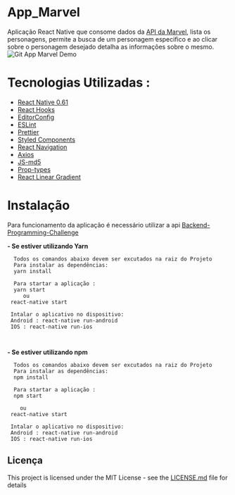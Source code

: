 # App_Marvel
 Aplicação React Native que consome dados da  <a href="https://developer.marvel.com/" target="_blank">API da Marvel</a>,   lista os personagens, permite a busca de um personagem especifico e ao clicar sobre o personagem desejado detalha as informações sobre o mesmo.    
    ![Git App Marvel Demo](AppMarvel.gif)    
  

# Tecnologias Utilizadas :

* <a href="https://facebook.github.io/react-native/docs/getting-started" target="_blank">React Native 0.61</a>
* <a href="https://pt-br.reactjs.org/docs/hooks-intro.html" target="_blank">React Hooks</a>
* <a href="https://editorconfig.org/" target="_blank">EditorConfig</a>
* <a href="https://github.com/eslint/eslint" target="_blank">ESLint</a>
* <a href="https://github.com/prettier/prettier" target="_blank">Prettier</a>
* <a href="https://github.com/styled-components/styled-components" target="_blank">Styled Components</a>
* <a href="https://github.com/react-navigation/react-navigation" target="_blank">React Navigation</a>
* <a href="https://github.com/axios/axios" target="_blank">Axios</a>
* <a href="https://github.com/blueimp/JavaScript-MD5" target="_blank">JS-md5</a>
* <a href="https://github.com/airbnb/prop-types" target="_blank">Prop-types</a>
* <a href="https://github.com/react-native-community/react-native-linear-gradient" target="_blank">React Linear Gradient</a>

# Instalação
Para funcionamento da aplicação é necessário utilizar a api <a href="https://github.com/Montezi/Backend-Programming-challenge" target="_blank"> Backend-Programming-Challenge </a>

**- Se estiver utilizando Yarn**
```
  Todos os comandos abaixo devem ser excutados na raiz do Projeto 
  Para instalar as dependências:
  yarn install   
  
  Para startar a aplicação :
  yarn start 
     ou
 react-native start
 
 Intalar o aplicativo no dispositivo:
 Android : react-native run-android
 IOS : react-native run-ios
   
   
```

**- Se estiver utilizando npm**
```
  Todos os comandos abaixo devem ser excutados na raiz do Projeto 
  Para instalar as dependências:
  npm install   
  
  Para startar a aplicação :
  npm start 
  
    ou
 react-native start
 
 Intalar o aplicativo no dispositivo:
 Android : react-native run-android
 IOS : react-native run-ios
 ```
 
 ## Licença

This project is licensed under the MIT License - see the [LICENSE.md](LICENSE.md) file for details

